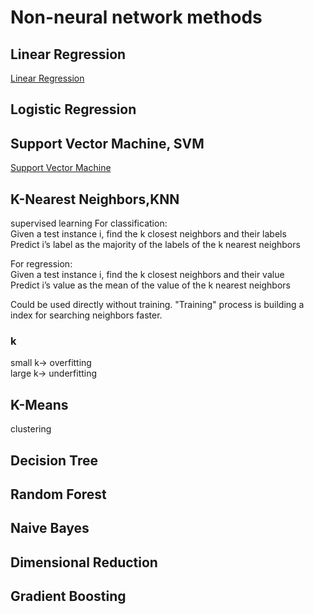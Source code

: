 # Non-neural network methods
## Linear Regression
[Linear Regression](linear_regression.md)
## Logistic Regression
## Support Vector Machine, SVM
[Support Vector Machine](svm.md)
## K-Nearest Neighbors,KNN
supervised learning
For classification:  
Given a test instance i, find the k closest neighbors and their labels  
Predict i’s label as the majority of the labels of the k nearest neighbors

For regression:  
Given a test instance i, find the k closest neighbors and their value  
Predict i’s value as the mean of the value of the k nearest neighbors

Could be used directly without training. "Training" process is building a index for searching neighbors faster.
### k
small k-> overfitting  
large k-> underfitting  
## K-Means
clustering
## Decision Tree
## Random Forest
## Naive Bayes
## Dimensional Reduction
## Gradient Boosting